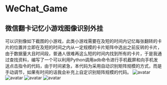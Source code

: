 # WeChat_Game
## 微信翻卡记忆小游戏图像识别外挂
可以识别像如下截图的小游戏，此类小游戏需要在及短的时间内记忆每张翻转的卡片的位置并立即在及短的时间之内从一定规模的卡片矩阵中选出之前反转的卡片，由于数据量大且时间段，普通人很难再这么短的时间内找到所有的卡片，于是我通过查找资料，编写了一个可以利用Python调用adb命令进行手机截屏和向手机发送点击指令的代码，由于时间紧急，本代码为采用自动识别矩阵规模的方式，而是手动调节，如果有时间的话我会补充上自定识别矩阵规模的代码。
![avatar](https://raw.githubusercontent.com/Levones/WeChat_Game/master/Screenshot_20180220-161926.png)
![avatar](https://raw.githubusercontent.com/Levones/WeChat_Game/master/Screenshot_20180220-161957.png)
![avatar](https://raw.githubusercontent.com/Levones/WeChat_Game/master/Screenshot_20180220-232147.png)
![avatar](https://raw.githubusercontent.com/Levones/WeChat_Game/master/Screenshot_20180221-174612.png)

